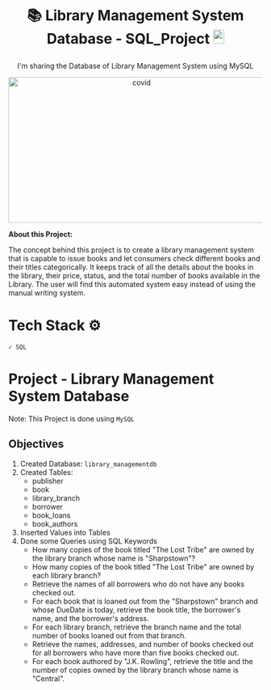 # <p align="center">📚 Library Management System Database - SQL_Project <img src="https://www.freeiconspng.com/thumbs/sql-server-icon-png/sql-server-icon-png-29.png" width="22" height="28"/></p>

<p align="center">I'm sharing the Database of Library Management System using MySQL</p>

<p align="center"><img src="https://www.skoolbeep.com/blog/wp-content/uploads/2020/12/WHAT-IS-THE-PURPOSE-OF-A-LIBRARY-MANAGEMENT-SYSTEM-min.png" alt="covid" width="512" height="288"/></p>

<b>About this Project:</b>

The concept behind this project is to create a library management system that is capable to issue books and let consumers check different books and their titles categorically. It keeps track of all the details about the books in the library, their price, status, and the total number of books available in the Library. The user will find this automated system easy instead of using the manual writing system.
       
# Tech Stack ⚙️

    ✓ SQL
    
# Project - Library Management System Database

Note: This Project is done using <code>MySQL</code>

<h2>Objectives</h2>

1. Created Database: <code>library_managementdb</code>
2. Created Tables:
    - publisher
    - book
    - library_branch
    - borrower
    - book_loans
    - book_authors
3. Inserted Values into Tables
4. Done some Queries using SQL Keywords
    - How many copies of the book titled "The Lost Tribe" are owned by the library branch whose name is "Sharpstown"?
    - How many copies of the book titled "The Lost Tribe" are owned by each library branch?
    - Retrieve the names of all borrowers who do not have any books checked out.
    - For each book that is loaned out from the "Sharpstown" branch and whose DueDate is today, retrieve the book title, the borrower's name, and the borrower's address.
    - For each library branch, retrieve the branch name and the total number of books loaned out from that branch.
    - Retrieve the names, addresses, and number of books checked out for all borrowers who have more than five books checked out.
    - For each book authored by "J.K. Rowling", retrieve the title and the number of copies owned by the library branch whose name is "Central".
